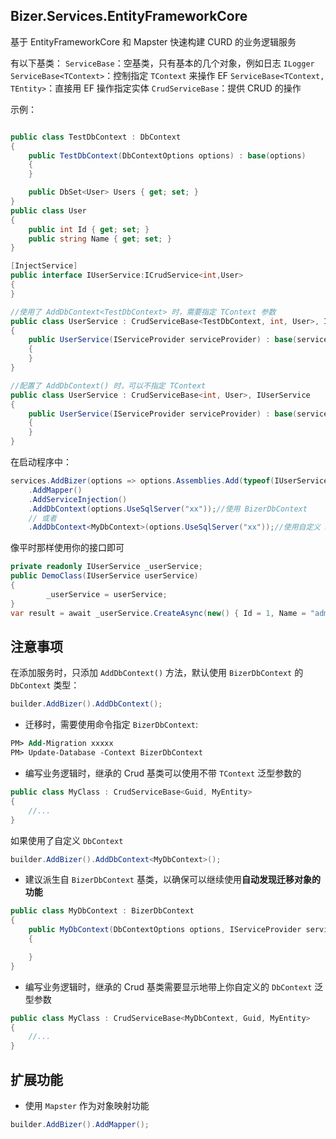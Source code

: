 
## Bizer.Services.EntityFrameworkCore
基于 EntityFrameworkCore 和 Mapster 快速构建 CURD 的业务逻辑服务

有以下基类：
`ServiceBase`：空基类，只有基本的几个对象，例如日志 `ILogger`
`ServiceBase<TContext>`：控制指定 `TContext` 来操作 EF
`ServiceBase<TContext, TEntity>`：直接用 EF 操作指定实体
`CrudServiceBase`：提供 CRUD 的操作

示例：

```cs

public class TestDbContext : DbContext
{
    public TestDbContext(DbContextOptions options) : base(options)
    {
    }

    public DbSet<User> Users { get; set; }
}
public class User
{
    public int Id { get; set; }
    public string Name { get; set; }
}

[InjectService]
public interface IUserService:ICrudService<int,User>
{
}

//使用了 AddDbContext<TestDbContext> 时，需要指定 TContext 参数
public class UserService : CrudServiceBase<TestDbContext, int, User>, IUserService
{
    public UserService(IServiceProvider serviceProvider) : base(serviceProvider)
    {
    }
}

//配置了 AddDbContext() 时，可以不指定 TContext
public class UserService : CrudServiceBase<int, User>, IUserService
{
    public UserService(IServiceProvider serviceProvider) : base(serviceProvider)
    {
    }
}

```

在启动程序中：

```cs
services.AddBizer(options => options.Assemblies.Add(typeof(IUserService).Assembly))
    .AddMapper()
    .AddServiceInjection()
    .AddDbContext(options.UseSqlServer("xx"));//使用 BizerDbContext
    // 或者
    .AddDbContext<MyDbContext>(options.UseSqlServer("xx"));//使用自定义 DbContext
```

像平时那样使用你的接口即可

```cs
private readonly IUserService _userService;
public DemoClass(IUserService userService)
{
        _userService = userService;
}
var result = await _userService.CreateAsync(new() { Id = 1, Name = "admin" });
```

## 注意事项

在添加服务时，只添加 `AddDbContext()` 方法，默认使用 `BizerDbContext` 的 `DbContext` 类型：

```cs
builder.AddBizer().AddDbContext();
```

- 迁移时，需要使用命令指定 `BizerDbContext`:
```ps
PM> Add-Migration xxxxx
PM> Update-Database -Context BizerDbContext
```

- 编写业务逻辑时，继承的 Crud 基类可以使用不带 `TContext` 泛型参数的

```cs
public class MyClass : CrudServiceBase<Guid, MyEntity>
{
    //...
}
```

如果使用了自定义 `DbContext`

```cs
builder.AddBizer().AddDbContext<MyDbContext>();
```

- 建议派生自 `BizerDbContext` 基类，以确保可以继续使用**自动发现迁移对象的功能**

```cs
public class MyDbContext : BizerDbContext
{
    public MyDbContext(DbContextOptions options, IServiceProvider serviceProvider) : base(options, serviceProvider)
    {

    }
}
```

- 编写业务逻辑时，继承的 Crud 基类需要显示地带上你自定义的 `DbContext` 泛型参数

```cs
public class MyClass : CrudServiceBase<MyDbContext, Guid, MyEntity>
{
    //...
}
```

## 扩展功能

- 使用 `Mapster` 作为对象映射功能

```cs
builder.AddBizer().AddMapper();
```